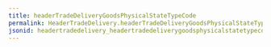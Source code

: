 ```yaml
---
title: headerTradeDeliveryGoodsPhysicalStateTypeCode
permalink: HeaderTradeDelivery.headerTradeDeliveryGoodsPhysicalStateTypeCode.html
jsonid: headertradedelivery_headertradedeliverygoodsphysicalstatetypecode
---
```

